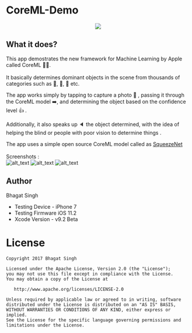 # CoreML-Demo
<p align="center">
<img src="https://user-images.githubusercontent.com/14857735/33497015-696fd346-d6f2-11e7-92f3-3e917ebce8a7.png">
</p>

## What it does?
This app demostrates the new framework for Machine Learning by Apple called CoreML  💪🏻. 
<br><br>
It basically determines dominant objects in the scene from thousands of categories such as  :man:,  :deciduous_tree:,  :red_car: etc.<br>

The app works simply by tapping to capture a photo  :european_castle: , passing it through the CoreML model  :arrow_right:, and determining the object based on the confidence level  :thumbsup: .<br>

Additionally, it also speaks up  :speaker: the object determined, with the idea of helping the blind or people with poor vision to determine things .<br>

The app uses a simple open source CoreML model called as [SqueezeNet](https://github.com/DeepScale/SqueezeNet)
<br><br>
Screenshots : <br>
![alt_text](https://user-images.githubusercontent.com/14857735/33497005-620c136c-d6f2-11e7-9b8c-1be907899b5e.PNG)
![alt_text](https://user-images.githubusercontent.com/14857735/33497004-612665ec-d6f2-11e7-88d2-091d0c848780.PNG)
![alt_text](https://user-images.githubusercontent.com/14857735/33497003-5fe2e034-d6f2-11e7-86c5-0b5f8be26504.PNG)
<br>

## Author
Bhagat Singh <br>
<ul>
<li>Testing Device - iPhone 7 </li>
<li>Testing Firmware iOS 11.2 </li>
<li>Xcode Version - v9.2 Beta </li>
</ul>

License
=======

    Copyright 2017 Bhagat Singh

    Licensed under the Apache License, Version 2.0 (the "License");
    you may not use this file except in compliance with the License.
    You may obtain a copy of the License at

       http://www.apache.org/licenses/LICENSE-2.0

    Unless required by applicable law or agreed to in writing, software
    distributed under the License is distributed on an "AS IS" BASIS,
    WITHOUT WARRANTIES OR CONDITIONS OF ANY KIND, either express or implied.
    See the License for the specific language governing permissions and
    limitations under the License.

